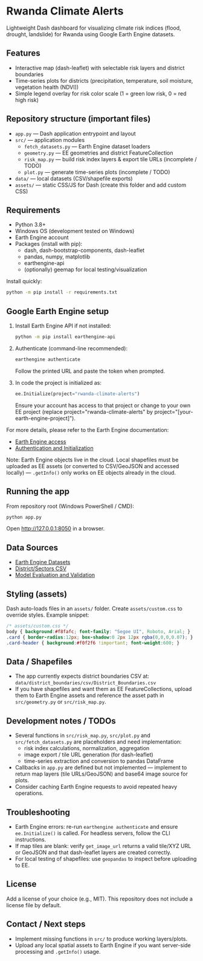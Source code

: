 # Rwanda Climate Alerts

Lightweight Dash dashboard for visualizing climate risk indices (flood, drought, landslide) for Rwanda using Google Earth Engine datasets.


## Features
- Interactive map (dash-leaflet) with selectable risk layers and district boundaries
- Time-series plots for districts (precipitation, temperature, soil moisture, vegetation health (NDVI))
- Simple legend overlay for risk color scale (1 = green low risk, 0 = red high risk)

## Repository structure (important files)
- `app.py` — Dash application entrypoint and layout
- `src/` — application modules
  - `fetch_datasets.py` — Earth Engine dataset loaders
  - `geometry.py` — EE geometries and district FeatureCollection
  - `risk_map.py` — build risk index layers & export tile URLs (incomplete / TODO)
  - `plot.py` — generate time-series plots (incomplete / TODO)
- `data/` — local datasets (CSV/shapefile exports)
- `assets/` — static CSS/JS for Dash (create this folder and add custom CSS)

## Requirements
- Python 3.8+
- Windows OS (development tested on Windows)
- Earth Engine account
- Packages (install with pip):
  - dash, dash-bootstrap-components, dash-leaflet
  - pandas, numpy, matplotlib
  - earthengine-api
  - (optionally) geemap for local testing/visualization

Install quickly:
```bash
python -m pip install -r requirements.txt
```

## Google Earth Engine setup
1. Install Earth Engine API if not installed:
   ```bash
   python -m pip install earthengine-api
   ```
2. Authenticate (command-line recommended):
   ```bash
   earthengine authenticate
   ```
   Follow the printed URL and paste the token when prompted.

3. In code the project is initialized as:
   ```python
   ee.Initialize(project="rwanda-climate-alerts")
   ```
   Ensure your account has access to that project or change to your own EE project (replace project="rwanda-climate-alerts" by project="[your-earth-engine-project]").

For more details, please refer to the Earth Engine documentation:
-  [Earth Engine access](https://developers.google.com/earth-engine/guides/access)
-  [Authentication and Initialization](https://developers.google.com/earth-engine/guides/auth)

Note: Earth Engine objects live in the cloud. Local shapefiles must be uploaded as EE assets (or converted to CSV/GeoJSON and accessed locally) — `.getInfo()` only works on EE objects already in the cloud.

## Running the app
From repository root (Windows PowerShell / CMD):
```bash
python app.py
```
Open http://127.0.0.1:8050 in a browser.

## Data Sources
- [Earth Engine Datasets](https://earthengine.google.com/)
- [District/Sectors CSV](https://geospatial-open-data-site-nisrgis.hub.arcgis.com/datasets/b4bcf921d2854ef6a39e94185abf11bc_0/explore?location=-2.064849%2C29.917646%2C8.32)
- [Model Evaluation and Validation](https://www.gfdrr.org/sites/default/files/publication/National_Risk_Atlas_of_Rwanda_electronic_version_0.pdf)

## Styling (assets)
Dash auto-loads files in an `assets/` folder. Create `assets/custom.css` to override styles. Example snippet:
```css
/* assets/custom.css */
body { background:#f8fafc; font-family: "Segoe UI", Roboto, Arial; }
.card { border-radius:12px; box-shadow:0 2px 12px rgba(0,0,0,0.07); }
.card-header { background:#f0f2f6 !important; font-weight:600; }
```

## Data / Shapefiles
- The app currently expects district boundaries CSV at:
  `data/district_boundaries/csv/District_Boundaries.csv`
- If you have shapefiles and want them as EE FeatureCollections, upload them to Earth Engine assets and reference the asset path in `src/geometry.py` or `src/risk_map.py`.

## Development notes / TODOs
- Several functions in `src/risk_map.py`, `src/plot.py` and `src/fetch_datasets.py` are placeholders and need implementation:
  - risk index calculations, normalization, aggregation
  - image export / tile URL generation (for dash-leaflet)
  - time-series extraction and conversion to pandas DataFrame
- Callbacks in `app.py` are defined but not implemented — implement to return map layers (tile URLs/GeoJSON) and base64 image source for plots.
- Consider caching Earth Engine requests to avoid repeated heavy operations.

## Troubleshooting
- Earth Engine errors: re-run `earthengine authenticate` and ensure `ee.Initialize()` is called. For headless servers, follow the CLI instructions.
- If map tiles are blank: verify `get_image_url` returns a valid tile/XYZ URL or GeoJSON and that dash-leaflet layers are created correctly.
- For local testing of shapefiles: use `geopandas` to inspect before uploading to EE.

## License
Add a license of your choice (e.g., MIT). This repository does not include a license file by default.

## Contact / Next steps
- Implement missing functions in `src/` to produce working layers/plots.
- Upload any local spatial assets to Earth Engine if you want server-side processing and `.getInfo()` usage.
